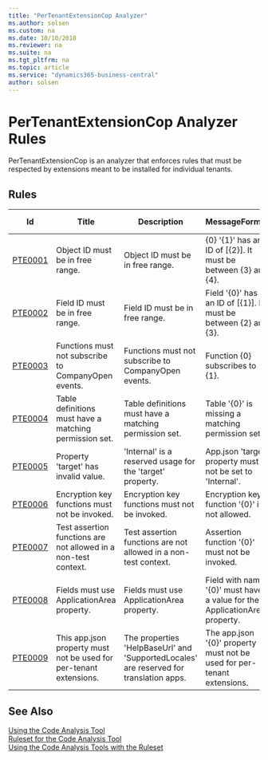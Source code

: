 ```yaml
---
title: "PerTenantExtensionCop Analyzer"
ms.author: solsen
ms.custom: na
ms.date: 10/10/2018
ms.reviewer: na
ms.suite: na
ms.tgt_pltfrm: na
ms.topic: article
ms.service: "dynamics365-business-central"
author: solsen
---
```

[//]: # (START>DO_NOT_EDIT)
[//]: # (IMPORTANT:Do not edit any of the content between here and the END>DO_NOT_EDIT.)
[//]: # (Any modifications should be made in the .xml or .resx files in the ModernDev repo.)
# PerTenantExtensionCop Analyzer Rules
PerTenantExtensionCop is an analyzer that enforces rules that must be respected by extensions meant to be installed for individual tenants.

## Rules

|Id|Title|Description|MessageFormat|Category|Default Severity|IsEnabledbyDefault|
|--|-----|-----------|-------------|--------|----------------|------------------|
|[PTE0001](pertenantextensioncop-pte0001-objectidmustbeinfreerange.md)|Object ID must be in free range.|Object ID must be in free range.|{0} '{1}' has an ID of [{2}]. It must be between {3} and {4}.|ObjectValidation|Error|true|
|[PTE0002](pertenantextensioncop-pte0002-fieldidmustbeinfreerange.md)|Field ID must be in free range.|Field ID must be in free range.|Field '{0}' has an ID of [{1}]. It must be between {2} and {3}.|ObjectValidation|Error|true|
|[PTE0003](pertenantextensioncop-pte0003-donotsubscribetooncompanyopenevents.md)|Functions must not subscribe to CompanyOpen events.|Functions must not subscribe to CompanyOpen events.|Function {0} subscribes to {1}.|ObjectValidation|Error|true|
|[PTE0004](pertenantextensioncop-pte0004-tablesmusthavepermissionsetdefined.md)|Table definitions must have a matching permission set.|Table definitions must have a matching permission set.|Table '{0}' is missing a matching permission set.|ObjectValidation|Error|true|
|[PTE0005](pertenantextensioncop-pte0005-manifesttargetmustnotbeinternal.md)|Property 'target' has invalid value.|'Internal' is a reserved usage for the 'target' property.|App.json 'target' property must not be set to 'Internal'.|PackageValidation|Error|true|
|[PTE0006](pertenantextensioncop-pte0006-donotcallencryptionkeyfunctions.md)|Encryption key functions must not be invoked.|Encryption key functions must not be invoked.|Encryption key function '{0}' is not allowed.|PackageValidation|Error|true|
|[PTE0007](pertenantextensioncop-pte0007-donotcallasserterror.md)|Test assertion functions are not allowed in a non-test context.|Test assertion functions are not allowed in a non-test context.|Assertion function '{0}' must not be invoked.|PackageValidation|Error|true|
|[PTE0008](pertenantextensioncop-pte0008-useapplicationareaproperty.md)|Fields must use ApplicationArea property.|Fields must use ApplicationArea property.|Field with name '{0}' must have a value for the ApplicationArea property.|PackageValidation|Error|true|
|[PTE0009](pertenantextensioncop-pte0009-donotusemanifesttranslationproperties.md)|This app.json property must not be used for per-tenant extensions.|The properties 'HelpBaseUrl' and 'SupportedLocales' are reserved for translation apps.|The app.json '{0}' property must not be used for per-tenant extensions.|PackageValidation|Error|true|

[//]: # (IMPORTANT: END>DO_NOT_EDIT)
## See Also  
[Using the Code Analysis Tool](../devenv-using-code-analysis-tool.md)  
[Ruleset for the Code Analysis Tool](../devenv-rule-set-syntax-for-code-analysis-tools.md)  
[Using the Code Analysis Tools with the Ruleset](../devenv-using-code-analysis-tool-with-rule-set.md)